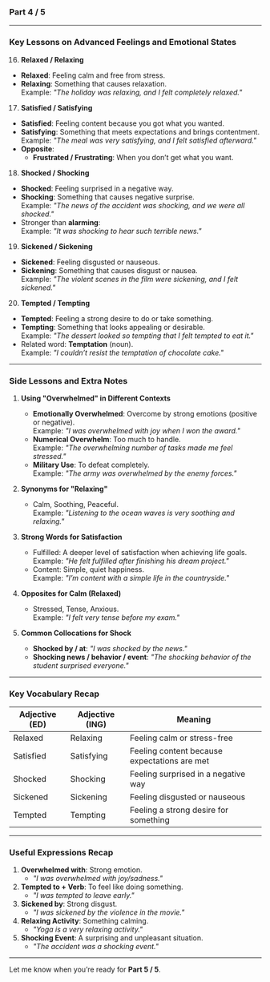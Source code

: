### **Part 4 / 5**

---

### **Key Lessons on Advanced Feelings and Emotional States**

16. **Relaxed / Relaxing**

- **Relaxed**: Feeling calm and free from stress.
- **Relaxing**: Something that causes relaxation.  
    Example: _"The holiday was relaxing, and I felt completely relaxed."_

17. **Satisfied / Satisfying**

- **Satisfied**: Feeling content because you got what you wanted.
- **Satisfying**: Something that meets expectations and brings contentment.  
    Example: _"The meal was very satisfying, and I felt satisfied afterward."_
- **Opposite**:
    - **Frustrated / Frustrating**: When you don’t get what you want.

18. **Shocked / Shocking**

- **Shocked**: Feeling surprised in a negative way.
- **Shocking**: Something that causes negative surprise.  
    Example: _"The news of the accident was shocking, and we were all shocked."_
- Stronger than **alarming**:  
    Example: _"It was shocking to hear such terrible news."_

19. **Sickened / Sickening**

- **Sickened**: Feeling disgusted or nauseous.
- **Sickening**: Something that causes disgust or nausea.  
    Example: _"The violent scenes in the film were sickening, and I felt sickened."_

20. **Tempted / Tempting**

- **Tempted**: Feeling a strong desire to do or take something.
- **Tempting**: Something that looks appealing or desirable.  
    Example: _"The dessert looked so tempting that I felt tempted to eat it."_
- Related word: **Temptation** (noun).  
    Example: _"I couldn’t resist the temptation of chocolate cake."_

---

### **Side Lessons and Extra Notes**

1. **Using "Overwhelmed" in Different Contexts**
    
    - **Emotionally Overwhelmed**: Overcome by strong emotions (positive or negative).  
        Example: _"I was overwhelmed with joy when I won the award."_
    - **Numerical Overwhelm**: Too much to handle.  
        Example: _"The overwhelming number of tasks made me feel stressed."_
    - **Military Use**: To defeat completely.  
        Example: _"The army was overwhelmed by the enemy forces."_
2. **Synonyms for "Relaxing"**
    
    - Calm, Soothing, Peaceful.  
        Example: _"Listening to the ocean waves is very soothing and relaxing."_
3. **Strong Words for Satisfaction**
    
    - Fulfilled: A deeper level of satisfaction when achieving life goals.  
        Example: _"He felt fulfilled after finishing his dream project."_
    - Content: Simple, quiet happiness.  
        Example: _"I’m content with a simple life in the countryside."_
4. **Opposites for Calm (Relaxed)**
    
    - Stressed, Tense, Anxious.  
        Example: _"I felt very tense before my exam."_
5. **Common Collocations for Shock**
    
    - **Shocked by / at**: _"I was shocked by the news."_
    - **Shocking news / behavior / event**: _"The shocking behavior of the student surprised everyone."_

---

### **Key Vocabulary Recap**

|**Adjective (ED)**|**Adjective (ING)**|**Meaning**|
|---|---|---|
|Relaxed|Relaxing|Feeling calm or stress-free|
|Satisfied|Satisfying|Feeling content because expectations are met|
|Shocked|Shocking|Feeling surprised in a negative way|
|Sickened|Sickening|Feeling disgusted or nauseous|
|Tempted|Tempting|Feeling a strong desire for something|

---

### **Useful Expressions Recap**

1. **Overwhelmed with**: Strong emotion.
    - _"I was overwhelmed with joy/sadness."_
2. **Tempted to + Verb**: To feel like doing something.
    - _"I was tempted to leave early."_
3. **Sickened by**: Strong disgust.
    - _"I was sickened by the violence in the movie."_
4. **Relaxing Activity**: Something calming.
    - _"Yoga is a very relaxing activity."_
5. **Shocking Event**: A surprising and unpleasant situation.
    - _"The accident was a shocking event."_

---

Let me know when you’re ready for **Part 5 / 5**.